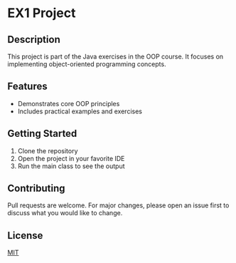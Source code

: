 # EX1 Project

## Description
This project is part of the Java exercises in the OOP course. It focuses on implementing object-oriented programming concepts.

## Features
- Demonstrates core OOP principles
- Includes practical examples and exercises

## Getting Started
1. Clone the repository
2. Open the project in your favorite IDE
3. Run the main class to see the output

## Contributing
Pull requests are welcome. For major changes, please open an issue first to discuss what you would like to change.

## License
[MIT](https://choosealicense.com/licenses/mit/)

